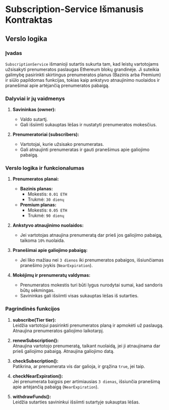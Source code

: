 # Subscription-Service Išmanusis Kontraktas

## Verslo logika

### Įvadas  
`SubscriptionService` išmanioji sutartis sukurta tam, kad leistų vartotojams užsisakyti prenumeratos paslaugas Ethereum blokų grandinėje. Ji suteikia galimybę pasirinkti skirtingus prenumeratos planus (Bazinis arba Premium) ir siūlo papildomas funkcijas, tokias kaip ankstyvo atnaujinimo nuolaidos ir pranešimai apie artėjančią prenumeratos pabaigą.

### Dalyviai ir jų vaidmenys  
1. **Savininkas (owner):**  
   - Valdo sutartį.
   - Gali išsiimti sukauptas lėšas ir nustatyti prenumeratos mokesčius.

2. **Prenumeratoriai (subscribers):**  
   - Vartotojai, kurie užsisako prenumeratas.
   - Gali atnaujinti prenumeratas ir gauti pranešimus apie galiojimo pabaigą.

### Verslo logika ir funkcionalumas  
1. **Prenumeratos planai:**  
   - **Bazinis planas:**
     - Mokestis: `0.01 ETH`
     - Trukmė: `30 dienų`
   - **Premium planas:**
     - Mokestis: `0.05 ETH`
     - Trukmė: `90 dienų`
   
2. **Ankstyvo atnaujinimo nuolaidos:**
   - Jei vartotojas atnaujina prenumeratą dar prieš jos galiojimo pabaigą, taikoma `10%` nuolaida.

3. **Pranešimai apie galiojimo pabaigą:**  
   - Jei liko mažiau nei `3 dienos` iki prenumeratos pabaigos, išsiunčiamas pranešimo įvykis (`NearExpiration`).

4. **Mokėjimų ir prenumeratų valdymas:**  
   - Prenumeratos mokestis turi būti lygus nurodytai sumai, kad sandoris būtų sėkmingas.
   - Savininkas gali išsiimti visas sukauptas lėšas iš sutarties.

### Pagrindinės funkcijos
1. **subscribe(Tier tier):**  
   Leidžia vartotojui pasirinkti prenumeratos planą ir apmokėti už paslaugą. Atnaujina prenumeratos galiojimo laikotarpį.

2. **renewSubscription():**  
   Atnaujina vartotojo prenumeratą, taikant nuolaidą, jei ji atnaujinama dar prieš galiojimo pabaigą. Atnaujina galiojimo datą.

3. **checkSubscription():**  
   Patikrina, ar prenumerata vis dar galioja, ir grąžina `true`, jei taip.

4. **checkNearExpiration():**  
   Jei prenumerata baigsis per artimiausias `3 dienas`, išsiunčia pranešimą apie artėjančią pabaigą (`NearExpiration`).

5. **withdrawFunds():**  
   Leidžia sutarties savininkui išsiimti sutartyje sukauptas lėšas.
